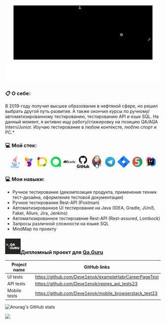<p align="center"> <img align="center" height= "175" width="450" title="gifM" src="media/logo/matrixGif.gif"> </p>


<p align="center"> 
 <img src="media/logo/readme-typing-svg.demolab.svg"></p>



### :clipboard: О себе:
В 2019-году получил высшее образование в нефтяной сфере, но решил выбрать другой путь развития. А также окончил курсы по ручному/автоматизированному тестированию, тестированию API и язык SQL. На данный момент, я активно ищу работу/стажировку на позицию QA/AQA Intern/Junior. Изучаю тестирование в любом контексте, люблю спорт и PC.*




### :computer: Мой стек:
<p align="center">
<a href="https://www.java.com/"><img height= "40" width="40" title="Java" src="media/logo/java-original.svg"></a>
<a href="https://selenide.org/"><img height= "40" width="40" title="Selenide" src="media/logo/Selenide.svg"></a>
<a href="https://github.com/allure-framework/allure2"><img height= "40" width="40" title="Allure Report" src="media/logo/Allure.svg"></a>
<a href="https://qameta.io/"><img height= "40" width="40" title="Allure TestOps" src="media/logo/Allure_TO.svg"></a>
<a href="https://gradle.org/"><img height= "40" width="40" title="Gradle" src="media/logo/gradle-plain-wordmark.svg"></a>
<a href="https://github.com/"><img height= "40" width="40" title="GitHub" src="media/logo/github-original-wordmark.svg"></a>
<a href="https://www.jenkins.io/"><img height= "40" width="40" title="Jenkins" src="media/logo/jenkins-original.svg"></a>
<a href="https://web.telegram.org/a/"><img height= "40" width="40" title="Telegram" src="media/logo/Telegram.svg"></a>
<a href="https://www.atlassian.com/ru/software/jira/"><img height= "40" width="40" title="Jira" src="media/logo/Jira.svg"></a>
<a href="https://junit.org/junit5/"><img height= "40" width="40" title="JUni5" src="media/logo/JUnit5.svg"></a>
<a href="https://www.jetbrains.com/ru-ru/idea/"><img height= "40" width="40" title="IDEA" src="media/logo/Idea.svg"></a>

### :computer: Мои навыки:

-  Ручное тестирование (декомпозиция продукта, применение техник тест-дизайна, оформление тестовой документации)
-  Ручное тестирование Rest-API (Postman)
-  Автоматизированное UI тестирование на Java (IDEA, Gradle, JUni5, Faker, Allure, Jira, Jenkins)
-  Автоматизированное тестироавние Rest-API (Rest-assured, Lombock)
-  Запросы различной сложности на языке SQL
-  MindMap по проекту

### <img alt="QAGURU" height="50" img src="media/logo/qa_guru_logo.jpg" width="50"/></a><a name="Диплом"></a>Дипломный проект для [Qa.Guru](https://qa.guru/)</a>


 |      Project name               |                   GitHub links                                   
 |-------------------------------- |-------------------------------------------------------|
 |         UI tests                |https://github.com/Deve1enok/exampleHabrCareerPageTest |  
 |        API tests                |https://github.com/Deve1enok/reqres_api_tests23        |  
 |       Mobile tests              |https://github.com/Deve1enok/mobile_browserstack_test23|  

  
![Anurag's GitHub stats](https://github-readme-stats.vercel.app/api?username=Deve1enok&show_icons=true&theme=dark)

![](https://komarev.com/ghpvc/?username=Deve1enok)

